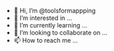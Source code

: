 - 👋 Hi, I’m @toolsformappping
- 👀 I’m interested in ...
- 🌱 I’m currently learning ...
- 💞️ I’m looking to collaborate on ...
- 📫 How to reach me ...

<!---
toolsformappping/toolsformappping is a ✨ special ✨ repository because its `README.md` (this file) appears on your GitHub profile.
You can click the Preview link to take a look at your changes.
--->
